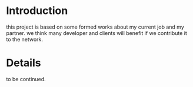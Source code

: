 # Introduction #

this project is based on some formed works about my current job and my partner.
we think many developer and clients will benefit if we contribute it to the network.


# Details #

to be continued.